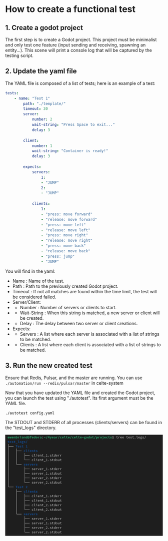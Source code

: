 # How to create a functional test

## 1. Create a godot project

The first step is to create a Godot project. This project must be minimalist and only test one feature (input sending and receiving, spawning an entity...).
This scene will print a console log that will be captured by the testing script.

## 2. Update the yaml file

The YAML file is composed of a list of tests; here is an example of a test:
```yaml
tests:
    - name: "Test 1"
        path: "./template/"
        timeout: 30
        server:
            number: 2
            wait-string: "Press Space to exit..."
            delay: 3

        client:
            number: 1
            wait-string: "Container is ready!"
            delay: 3

        expects:
            servers:
                1:
                - "JUMP"
                2:
                - "JUMP"

            clients:
                1:
                - "press: move forward"
                - "release: move forward"
                - "press: move left"
                - "release: move left"
                - "press: move right"
                - "release: move right"
                - "press: move back"
                - "release: move back"
                - "press: jump"
                - "JUMP"
```

You will find in the yaml:

* Name     : Name of the test.
* Path     : Path to the previously created Godot project.
* Timeout  : If not all matches are found within the time limit, the test will be considered failed.
* Server/Client:
* * Number      : Number of servers or clients to start.
* * Wait-String : When this string is matched, a new server or client will be created.
* * Delay       : The delay between two server or client creations.
* Expects:
* * Servers : A list where each server is associated with a list of strings to be matched.
* * Clients : A list where each client is associated with a list of strings to be matched.

## 3. Run the new created test
Ensure that Redis, Pulsar, and the master are running.
You can use ```./automation/run --redis/pulsar/master``` in celte-system

Now that you have updated the YAML file and created the Godot project, you can launch the test using "./autotest". Its first argument must be the YAML file.

```bash
./autotest config.yaml
```

The STDOUT and STDERR of all processes (clients/servers) can be found in the "test_logs" directory.

![1742100678003](image/HowToCreateandrunatest/1742100678003.png)
